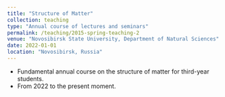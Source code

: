 ```yaml
---
title: "Structure of Matter"
collection: teaching
type: "Annual course of lectures and seminars"
permalink: /teaching/2015-spring-teaching-2
venue: "Novosibirsk State University, Department of Natural Sciences"
date: 2022-01-01
location: "Novosibirsk, Russia"
---
```


- Fundamental annual course on the structure of matter for third-year students. 
- From 2022 to the present moment.
